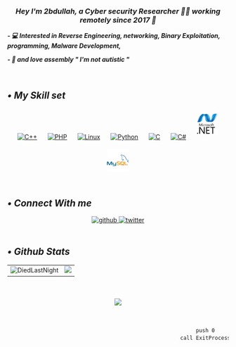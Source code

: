 <div align="center">
</div>  
  

### ***<div align="center">Hey I'm 2bdullah, a Cyber security Researcher 👨‍💻 working remotely since 2017 🚀</div>***
  
***- 💻 Interested in Reverse Engineering, networking, Binary Exploitation, programming, Malware Development,***
  
***- 🧛 and love assembly " I'm not autistic "***

  
<br/>  


***•
My Skill set***
---------



<div align="center">  
<a href="https://www.cplusplus.com/" target="_blank"><img style="margin: 10px" src="https://profilinator.rishav.dev/skills-assets/cplusplus-original.svg" alt="C++" height="50" /></a>  
<a href="https://www.php.net/" target="_blank"><img style="margin: 10px" src="https://profilinator.rishav.dev/skills-assets/php-original.svg" alt="PHP" height="50" /></a>  
<a href="https://www.linux.org/" target="_blank"><img style="margin: 10px" src="https://profilinator.rishav.dev/skills-assets/linux-original.svg" alt="Linux" height="50" /></a>  
<a href="https://www.python.org/" target="_blank"><img style="margin: 10px" src="https://profilinator.rishav.dev/skills-assets/python-original.svg" alt="Python" height="50" /></a>  
<a href="https://www.cprogramming.com/" target="_blank"><img style="margin: 10px" src="https://profilinator.rishav.dev/skills-assets/c-original.svg" alt="C" height="50" /></a>  
<a href="https://docs.microsoft.com/en-us/dotnet/csharp/" target="_blank"><img style="margin: 10px" src="https://profilinator.rishav.dev/skills-assets/csharp-original.svg" alt="C#" height="50" /></a>  
<a <a href="https://dotnet.microsoft.com/" target="_blank" rel="noreferrer"> <img style="margin: 10px" src="https://raw.githubusercontent.com/devicons/devicon/master/icons/dot-net/dot-net-original-wordmark.svg" alt="dotnet" height="50"/> </a>
<a href="https://www.mysql.com/" target="_blank" rel="noreferrer"> <img style="margin: 10px" src="https://raw.githubusercontent.com/devicons/devicon/master/icons/mysql/mysql-original-wordmark.svg" alt="mysql" height="50"/> </a> 
</div>

<br/>  


***•
Connect With me***
---------
<div align="center">
<a href="https://github.com/DiedLastNight" target="_blank">
<img src=https://img.shields.io/badge/github-%2324292e.svg?&style=for-the-badge&logo=github&logoColor=white alt=github style="margin-bottom: 5px;" />
</a>
<a href="https://twitter.com/2bboodd" target="_blank">
<img src=https://img.shields.io/badge/twitter-%2300acee.svg?&style=for-the-badge&logo=twitter&logoColor=white alt=twitter style="margin-bottom: 5px;" />
</a>
</div>  
  

<br/>  


***•
Github Stats***
---------
<div align="center">
    <table>
        <tr>
            <td><img src="https://github-readme-stats.vercel.app/api/top-langs?username=DiedLastNight&show_icons=true&locale=en&layout=compact" alt="DiedLastNight" /></td>
            <td><img src="https://github-readme-stats.vercel.app/api?username=DiedLastNight&show_icons=true&count_private=true&hide_border=true" /></td>
        </tr>
    </table>
</div>  

<br/>  

  

<br/>  

<div align="center">
<img src="https://komarev.com/ghpvc/?username=DiedLastNight&&style=flat-square" align="center" />
</div><br><br>



```sh
                                                            push 0
                                                       call ExitProcess
